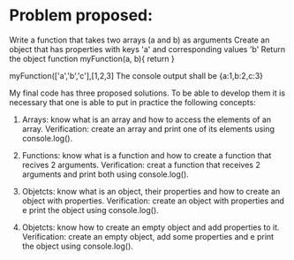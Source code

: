 # Problem proposed:
Write a function that takes two arrays (a and b) as arguments
Create an object that has properties with keys 'a' and corresponding values 'b'
Return the object
function myFunction(a, b){
  return 
}

myFunction(['a','b','c'],[1,2,3]
The console output shall be {a:1,b:2,c:3} 

My final code has three proposed solutions. To be able to develop them it is necessary that one is able to put in practice the following concepts:

1) Arrays: know what is an array and how to access the elements of an array.
    Verification: create an array  and print one of its elements using console.log().

2) Functions: know what is a function and how to create a function that recives 2 arguments.
     Verification: creat a function that receives 2 arguments and  print both using console.log().

3) Objetcts: know what is an object, their properties and how to create an object with properties.
     Verification: create an object with properties and e print the object using console.log().

3) Objetcts: know how to create an empty object and add properties to it.
     Verification: create an empty object, add some properties and e print the object using console.log().
     